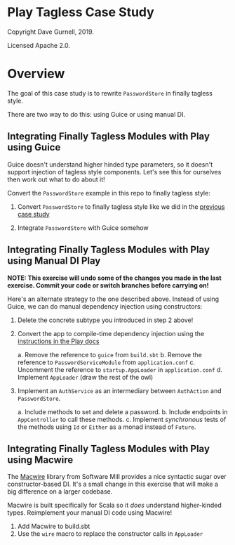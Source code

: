 # Play Tagless Case Study

Copyright Dave Gurnell, 2019.

Licensed Apache 2.0.

# Overview

The goal of this case study is
to rewrite `PasswordStore` in finally tagless style.

There are two way to do this: using Guice or using manual DI.

## Integrating Finally Tagless Modules with Play using Guice

Guice doesn't understand higher hinded type parameters,
so it doesn't support injection of tagless style components.
Let's see this for ourselves then work out what to do about it!

Convert the `PasswordStore` example in this repo to finally tagless style:

1. Convert `PasswordStore` to finally tagless style
   like we did in the [previous case study](https://github.com/davegurnell/tagless-case-study)

2. Integrate `PasswordStore` with Guice somehow

## Integrating Finally Tagless Modules with Play using Manual DI Play

**NOTE: This exercise will undo some of the changes you made in the last exercise.
Commit your code or switch branches before carrying on!**

Here's an alternate strategy to the one described above.
Instead of using Guice, we can do manual dependency injection using constructors:

1. Delete the concrete subtype you introduced in step 2 above!

2. Convert the app to compile-time dependency injection
   using the [instructions in the Play docs](https://www.playframework.com/documentation/2.7.x/ScalaCompileTimeDependencyInjection)

    a. Remove the reference to `guice` from `build.sbt`
    b. Remove the reference to `PasswordServiceModule` from `application.conf`
    c. Uncomment the reference to `startup.AppLoader` in `application.conf`
    d. Implement `AppLoader` (draw the rest of the owl)

3. Implement an `AuthService` as an intermediary between `AuthAction` and `PasswordStore`.

    a. Include methods to set and delete a password.
    b. Include endpoints in `AppController` to call these methods.
    c. Implement *synchronous* tests of the methods
       using `Id` or `Either` as a monad instead of `Future`.

## Integrating Finally Tagless Modules with Play using Macwire

The [Macwire](https://github.com/softwaremill/macwire) library from Software Mill provides
a nice syntactic sugar over constructor-based DI.
It's a small change in this exercise that will make a big difference on a larger codebase.

Macwire is built specifically for Scala so it *does* understand higher-kinded types.
Reimplement your manual DI code using Macwire!

1. Add Macwire to build.sbt
2. Use the `wire` macro to replace the constructor calls in `AppLoader`
